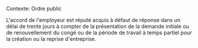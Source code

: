 Contexte: Ordre public

L'accord de l'employeur est réputé acquis à défaut de réponse dans un délai de trente jours à compter de la présentation de la demande initiale ou de renouvellement du congé ou de la période de travail à temps partiel pour la création ou la reprise d'entreprise.